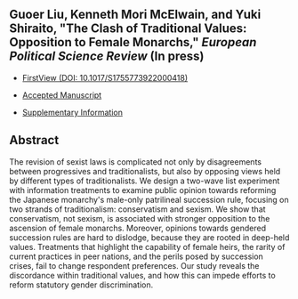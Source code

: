 ## Guoer Liu, Kenneth Mori McElwain, and Yuki Shiraito, "The Clash of Traditional Values: Opposition to Female Monarchs," _European Political Science Review_ (In press)

- [FirstView (DOI: 10.1017/S1755773922000418)](https://doi.org/10.1017/S1755773922000418)

- [Accepted Manuscript](../files/clash.pdf)

- [Supplementary Information](../files/clash_si.pdf)

## Abstract
The revision of sexist laws is complicated not only by disagreements between progressives and traditionalists, but also by opposing views held by different types of traditionalists.
We design a two-wave list experiment with information treatments to examine public opinion towards reforming the Japanese monarchy's male-only patrilineal succession rule, focusing on two strands of traditionalism: conservatism and sexism.
We show that conservatism, not sexism, is associated with stronger opposition to the ascension of female monarchs.
Moreover, opinions towards gendered succession rules are hard to dislodge, because they are rooted in deep-held values.
Treatments that highlight the capability of female heirs, the rarity of current practices in peer nations, and the perils posed by succession crises, fail to change respondent preferences. 
Our study reveals the discordance within traditional values, and how this can impede efforts to reform statutory gender discrimination.
